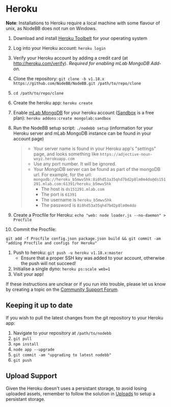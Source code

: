 Heroku
======

**Note**: Installations to Heroku require a local machine with some
flavour of unix, as NodeBB does not run on Windows.

1.  Download and install [Heroku Toolbelt](https://toolbelt.heroku.com/)
    for your operating system
1.  Log into your Heroku account: `heroku login`
1.  Verify your Heroku account by adding a credit card (at
    <http://heroku.com/verify>). *Required for enabling mLab MongoDB Add-on.*
1.  Clone the repository:
    `git clone -b v1.18.x https://github.com/NodeBB/NodeBB.git /path/to/repo/clone`
1.  `cd /path/to/repo/clone`
1.  Create the heroku app: `heroku create`
1.  Enable [mLab MongoDB](https://elements.heroku.com/addons/mongolab) 
    for your heroku account ([Sandbox](https://elements.heroku.com/addons/mongolab#sandbox) 
    is a free plan): `heroku addons:create mongolab:sandbox`
1.  Run the NodeBB setup script: `./nodebb setup` (information for
    your Heroku server and mLab MongoDB instance can be found in your
    account page)

    > -   Your server name is found in your Heroku app's "settings"
    >     page, and looks something like
    >     `https://adjective-noun-wxyz.herokuapp.com`
    > -   Use any port number. It will be ignored.
    > -   Your MongoDB server can be found as part of the mongoDB url. For
    >     example, for the url:
    >     `mongodb://heroku_b5mwv5hk:8i0hd53a35qhd7bd2p8lm0m4do@ds151291.mlab.com:61391/heroku_b5mwv5hk`
    >     -   The host is `ds151291.mlab.com`
    >     -   The port is `61391`
    >     -   The username is `heroku_b5mwv5hk`
    >     -   The password is `8i0hd53a35qhd7bd2p8lm0m4do`

1. Create a Procfile for Heroku:
    `echo "web: node loader.js --no-daemon" > Procfile`
1. Commit the Procfile:

```
git add -f Procfile config.json package.json build && git commit -am "adding Procfile and configs for Heroku"
```

1. Push to heroku: `git push -u heroku v1.18.x:master`
    * Ensure that a proper SSH key was added to your account, otherwise the push will not succeed!
1. Initialise a single dyno: `heroku ps:scale web=1`
1. Visit your app!

If these instructions are unclear or if you run into trouble, please let
us know by creating a topic on the [Community Support
Forum](https://community.nodebb.org).

Keeping it up to date
---------------------

If you wish to pull the latest changes from the git repository to your
Heroku app:

1.  Navigate to your repository at `/path/to/nodebb`
1.  `git pull`
1.  `npm install`
1.  `node app --upgrade`
1.  `git commit -am "upgrading to latest nodebb"`
1.  `git push`

Upload Support
--------------
Given the Heroku doesn't uses a persistant storage, to avoid losing uploaded assets, remember to follow the solution in [Uploads](https://docs.nodebb.org/admin/uploads/) to setup a persistant storage.
